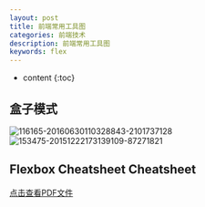 ```yaml
---
layout: post
title: 前端常用工具图
categories: 前端技术
description: 前端常用工具图
keywords: flex
---
```

* content
{:toc}

## 盒子模式
![116165-20160630110328843-2101737128](http://ovl1kjv88.bkt.clouddn.com/media/116165-20160630110328843-2101737128.png)
![153475-20151222173139109-87271821](http://ovl1kjv88.bkt.clouddn.com/media/153475-20151222173139109-87271821.png)


## Flexbox Cheatsheet Cheatsheet

[点击查看PDF文件](http://ovl1kjv88.bkt.clouddn.com/pdf/flexboxsheet.pdf)



